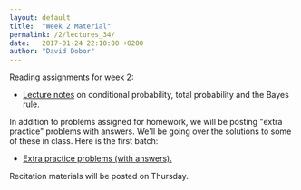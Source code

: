 ```yaml
---
layout: default
title:  "Week 2 Material"
permalink: /2/lectures_34/
date:   2017-01-24 22:10:00 +0200
author: "David Dobor"
---
```


Reading assignments for week 2:
<ul>
  <li><a href="2/lectures_34/Lectures_3_4_Total_Bayes.pdf">Lecture notes</a>
  on conditional probability, total probability and the Bayes rule.</li>
</ul>

In addition to problems assigned for homework, we will be posting "extra
practice" problems with answers. We'll be going over the solutions to some of
these in class. Here is the first batch:
<ul>
  <li><a href="2/lectures_34/ProblemPool.pdf">Extra practice problems (with answers).</a></li>
</ul>

Recitation materials will be posted on Thursday.